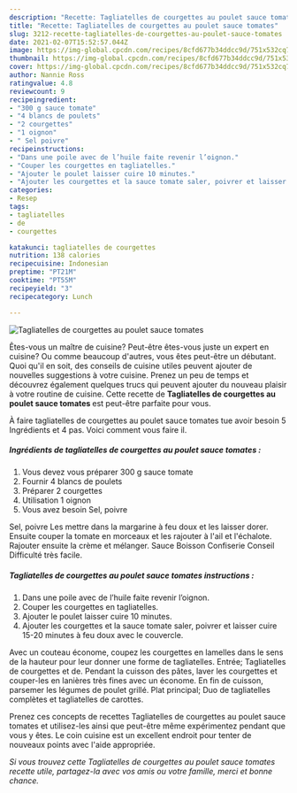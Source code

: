 ```yaml
---
description: "Recette: Tagliatelles de courgettes au poulet sauce tomates"
title: "Recette: Tagliatelles de courgettes au poulet sauce tomates"
slug: 3212-recette-tagliatelles-de-courgettes-au-poulet-sauce-tomates
date: 2021-02-07T15:52:57.044Z
image: https://img-global.cpcdn.com/recipes/8cfd677b34ddcc9d/751x532cq70/tagliatelles-de-courgettes-au-poulet-sauce-tomates-photo-principale-de-la-recette.jpg
thumbnail: https://img-global.cpcdn.com/recipes/8cfd677b34ddcc9d/751x532cq70/tagliatelles-de-courgettes-au-poulet-sauce-tomates-photo-principale-de-la-recette.jpg
cover: https://img-global.cpcdn.com/recipes/8cfd677b34ddcc9d/751x532cq70/tagliatelles-de-courgettes-au-poulet-sauce-tomates-photo-principale-de-la-recette.jpg
author: Nannie Ross
ratingvalue: 4.8
reviewcount: 9
recipeingredient:
- "300 g sauce tomate"
- "4 blancs de poulets"
- "2 courgettes"
- "1 oignon"
- " Sel poivre"
recipeinstructions:
- "Dans une poile avec de l’huile faite revenir l’oignon."
- "Couper les courgettes en tagliatelles."
- "Ajouter le poulet laisser cuire 10 minutes."
- "Ajouter les courgettes et la sauce tomate saler, poivrer et laisser cuire 15-20 minutes à feu doux avec le couvercle."
categories:
- Resep
tags:
- tagliatelles
- de
- courgettes

katakunci: tagliatelles de courgettes 
nutrition: 138 calories
recipecuisine: Indonesian
preptime: "PT21M"
cooktime: "PT55M"
recipeyield: "3"
recipecategory: Lunch

---
```



![Tagliatelles de courgettes au poulet sauce tomates](https://img-global.cpcdn.com/recipes/8cfd677b34ddcc9d/751x532cq70/tagliatelles-de-courgettes-au-poulet-sauce-tomates-photo-principale-de-la-recette.jpg)

Êtes-vous un maître de cuisine? Peut-être êtes-vous juste un expert en cuisine? Ou comme beaucoup d'autres, vous êtes peut-être un débutant. Quoi qu'il en soit, des conseils de cuisine utiles peuvent ajouter de nouvelles suggestions à votre cuisine. Prenez un peu de temps et découvrez également quelques trucs qui peuvent ajouter du nouveau plaisir à votre routine de cuisine. Cette recette de <strong> Tagliatelles de courgettes au poulet sauce tomates </strong> est peut-être parfaite pour vous.

<!--inarticleads1-->

À faire tagliatelles de courgettes au poulet sauce tomates tue avoir besoin 5 Ingrédients et 4 pas. Voici comment vous faire il.

##### Ingrédients de tagliatelles de courgettes au poulet sauce tomates :

1. Vous devez vous préparer 300 g sauce tomate
1. Fournir 4 blancs de poulets
1. Préparer 2 courgettes
1. Utilisation 1 oignon
1. Vous avez besoin  Sel, poivre


Sel, poivre Les mettre dans la margarine à feu doux et les laisser dorer. Ensuite couper la tomate en morceaux et les rajouter à l&#39;ail et l&#39;échalote. Rajouter ensuite la crème et mélanger. Sauce Boisson Confiserie Conseil Difficulté très facile. 

<!--inarticleads2-->

##### Tagliatelles de courgettes au poulet sauce tomates instructions :

1. Dans une poile avec de l’huile faite revenir l’oignon.
1. Couper les courgettes en tagliatelles.
1. Ajouter le poulet laisser cuire 10 minutes.
1. Ajouter les courgettes et la sauce tomate saler, poivrer et laisser cuire 15-20 minutes à feu doux avec le couvercle.


Avec un couteau économe, coupez les courgettes en lamelles dans le sens de la hauteur pour leur donner une forme de tagliatelles. Entrée; Tagliatelles de courgettes et de. Pendant la cuisson des pâtes, laver les courgettes et couper-les en lanières très fines avec un économe. En fin de cuisson, parsemer les légumes de poulet grillé. Plat principal; Duo de tagliatelles complètes et tagliatelles de carottes. 

<!--inarticleads1-->

<p>
Prenez ces concepts de recettes Tagliatelles de courgettes au poulet sauce tomates et utilisez-les ainsi que peut-être même expérimentez pendant que vous y êtes. Le coin cuisine est un excellent endroit pour tenter de nouveaux points avec l'aide appropriée.
</p>

<p>
<i>Si vous trouvez cette Tagliatelles de courgettes au poulet sauce tomates recette utile, partagez-la avec vos amis ou votre famille, merci et bonne chance.</i>
</p>
